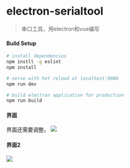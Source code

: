 # electron-serialtool

> 串口工具，用electron和vue编写

#### Build Setup

``` bash
# install dependencies
npm instll -g eslint
npm install

# serve with hot reload at localhost:9080
npm run dev

# build electron application for production
npm run build
```

#### 界面
界面还需要调整。
![](https://github.com/xiaowenxia/electron-serialtool/blob/master/doc/界面.png)

#### 界面2
![](https://github.com/xiaowenxia/electron-serialtool/blob/master/doc/界面2.png)

